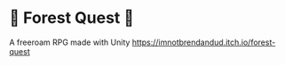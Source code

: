 # :evergreen_tree: Forest Quest :deciduous_tree:
 A freeroam RPG made with Unity
https://imnotbrendandud.itch.io/forest-quest

